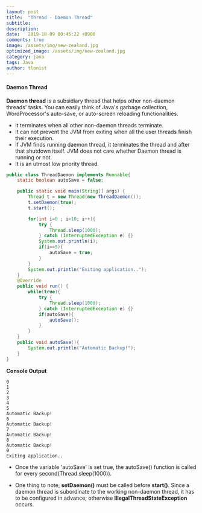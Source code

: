 ```yaml
---
layout: post
title:  "Thread - Daemon Thread"
subtitle: 
description:
date:   2019-10-09 00:45:22 +0900
comments: true
image: /assets/img/new-zealand.jpg
optimized_image: /assets/img/new-zealand.jpg
category: java
tags: Java
author: tlonist
---
```


#### Daemon Thread
**Daemon thread** is a subsidiary thread that helps other non-daemon threads' tasks. You can easily think of Java's garbage collection, WordProcessor's auto-save, or auto-screen reloading functionalities.

- It terminates when all other non-daemon threads terminate.
- It can not prevent the JVM from exiting when all the user threads finish their execution.
- If JVM finds running daemon thread, it terminates the thread and after that shutdown itself. JVM does not care whether Daemon thread is running or not.
- It is an utmost low priority thread.

```java
public class ThreadDaemon implements Runnable{
    static boolean autoSave = false;

    public static void main(String[] args) {
        Thread t = new Thread(new ThreadDaemon());
        t.setDaemon(true);
        t.start();

        for(int i=0 ; i<10; i++){
            try {
                Thread.sleep(1000);
            } catch (InterruptedException e) {}
            System.out.println(i);
            if(i==5){
                autoSave = true;
            }
        }
        System.out.println("Exiting application..");
    }
    @Override
    public void run() {
        while(true){
            try {
                Thread.sleep(1000);
            } catch (InterruptedException e) {}
            if(autoSave){
                autoSave();
            }
        }
    }
    public void autoSave(){
        System.out.println("Automatic Backup!");
    }
}
```
**Console Output**
```console
0
1
2
3
4
5
Automatic Backup!
6
Automatic Backup!
7
Automatic Backup!
8
Automatic Backup!
9
Exiting application..
```
- Once the variable 'autoSave' is set true, the autoSave() function is called for every second(Thread.sleep(1000)). 

- One thing to note, **setDaemon()** must be called before **start()**. Since a daemon thread is subordinate to the working non-daemon thread, it has to be configured in advance; otherwise **IllegalThreadStateException** occurs.
